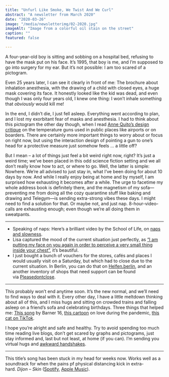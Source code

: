 ```yaml
---
title: "Unfurl Like Smoke, We Twist And We Curl"
abstract: "A newsletter from March 2020"
date: "2020-03-26"
image: "/media/newsletterimg/02-2020.jpg"
imageAlt: "Image from a colorful oil stain on the street"
caption: ""
featured: false

---
```


A four-year-old boy is sitting and sobbing on a hospital bed, refusing to have the mask put on his face. It’s 1995, that boy is me, and I’m supposed to go into surgery for my ear. But it’s not possible: I am too scared of a pictogram.

Even 25 years later, I can see it clearly in front of me: The brochure about inhalation anesthesia, with the drawing of a child with closed eyes, a huge mask covering its face. It honestly looked like the kid was dead, and even though I was only four years old, I knew one thing: I won’t inhale something that <em>obviously</em> would kill me!

In the end, I didn’t die, I just fell asleep. Everything went according to plan, and I lost my exorbitant fear of masks and anesthesia. I had to think about this pictogram the other day though, when I read <a href="https://qz.com/1806728/coronavirus-we-need-to-rethink-the-design-of-the-temperature-gun/">Anne Quito’s design critique</a> on the temperature guns used in public places like airports or on boarders. There are certainly more important things to worry about or focus on right now, but using the interaction design of pointing a gun to one’s head for a protective measure just somehow feels … a little off?

But I mean – a lot of things just feel a bit weird right now, right? It’s just a weird time; we’ve been placed in this odd science fiction setting and we all don’t really know how to act, or where to go. Well, the latter is simple: Nowhere. We’re all advised to just stay in, what I’ve been doing for about 10 days by now. And while I really enjoy being at home and by myself, I am surprised how exhausting it becomes after a while. The urge to facetime my whole address book is definitely there, and the magnetism of my sofa—preventing me from doing all the cozy quarantine stuff like baking and drawing and Telegym—is sending extra-strong vibes these days. I might need to find a solution for that. Or maybe not, and just nap. 8-hour-video-calls are exhausting enough; even though we’re all doing them in sweatpants.

---

* Speaking of naps: Here’s a brilliant video by the School of Life, on <a href="https://www.youtube.com/watch?v=7lECIsRif10">naps and slowness</a>.
* Lisa captured the mood of the current situation just perfectly, as <a href="http://mevme.com/lizblog/i-am-putting-my-face-on-you-again-in-order-to-perceive-a-very-small-thing-inside-your-chest/">“I am putting my face on you again in order to perceive a very small thing inside your chest”</a>, it’s beautiful.
* I just bought a bunch of vouchers for the stores, cafés and places I would usually visit on a Saturday, but which had to close due to the current situation. In Berlin, you can do that on <a href="https://helfen-shop.berlin/">Helfen.berlin</a>, and an another inventory of shops that need support can be found via <a href="https://pleasedontclose.com/">Pleasedontclose</a>.

---

This probably won’t end anytime soon. It’s the new normal, and we’ll need to find ways to deal with it. Every other day, I have a little meltdown thinking about all of this, and I miss hugs and sitting on crowded trains and falling asleep on a friend’s sofa and celebrating birthdays. Three things that helped me: <a href="https://christowski.de/blog/2020/03/knaeckebrot-und-kaffeesorgen/">This song</a> by Barner 16, <a href="https://www.washingtonpost.com/opinions/2020/03/18/viral-love-affair/">this cartoon</a> on love during the pandemic, <a href="https://www.tiktok.com/@jonsbones">this cat on TikTok</a>.

I hope you’re alright and safe and healthy. Try to avoid spending too much time reading live blogs, don’t get scared by graphs and pictograms, just stay informed and, last but not least, at home (if you can). I’m sending you virtual hugs and <a href="https://christowski.de/blog/2019/07/ueber-awkward-handshakes/">awkward handshakes</a>.

---

This title’s song has been stuck in my head for weeks now. Works well as a soundtrack for when the pains pf physical distancing kick in extra-hard. <em>Dijon – Skin</em> (<a href="https://open.spotify.com/track/467t3218y3yihFcyDGWjr0?si=UseZehQPTo-6vmiLA5Z3rQ">Spotify</a>, <a href="https://music.apple.com/us/album/skin-single/1371927594">Apple Music</a>).